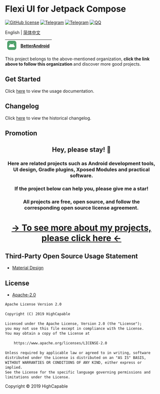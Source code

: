 # Flexi UI for Jetpack Compose

[![GitHub license](https://img.shields.io/github/license/BetterAndroid/FlexiUI?color=blue)](https://github.com/BetterAndroid/FlexiUI/blob/main/LICENSE)
[![Telegram](https://img.shields.io/badge/discussion-Telegram-blue.svg?logo=telegram)](https://t.me/BetterAndroid)
[![Telegram](https://img.shields.io/badge/discussion%20dev-Telegram-blue.svg?logo=telegram)](https://t.me/HighCapable_Dev)
[![QQ](https://img.shields.io/badge/discussion%20dev-QQ-blue.svg?logo=tencent-qq&logoColor=red)](https://qm.qq.com/cgi-bin/qm/qr?k=Pnsc5RY6N2mBKFjOLPiYldbAbprAU3V7&jump_from=webapi&authKey=X5EsOVzLXt1dRunge8ryTxDRrh9/IiW1Pua75eDLh9RE3KXE+bwXIYF5cWri/9lf)

English | [简体中文](README-zh-CN.md)

| <img src="https://github.com/BetterAndroid/.github/blob/main/img-src/logo.png?raw=true" width = "30" height = "30" alt="LOGO"/> | [BetterAndroid](https://github.com/BetterAndroid) |
|---------------------------------------------------------------------------------------------------------------------------------|---------------------------------------------------|

This project belongs to the above-mentioned organization, **click the link above to follow this organization** and discover more good projects.

## Get Started

Click [here](docs/guide.md) to view the usage documentation.

## Changelog

Click [here](docs/changelog.md) to view the historical changelog.

## Promotion

<!--suppress HtmlDeprecatedAttribute -->
<div align="center">
     <h2>Hey, please stay! 👋</h2>
     <h3>Here are related projects such as Android development tools, UI design, Gradle plugins, Xposed Modules and practical software. </h3>
     <h3>If the project below can help you, please give me a star! </h3>
     <h3>All projects are free, open source, and follow the corresponding open source license agreement. </h3>
     <h1><a href="https://github.com/fankes/fankes/blob/main/project-promote/README.md">→ To see more about my projects, please click here ←</a></h1>
</div>

## Third-Party Open Source Usage Statement

- [Material Design](https://m2.material.io/)

## License

- [Apache-2.0](https://www.apache.org/licenses/LICENSE-2.0)

```
Apache License Version 2.0

Copyright (C) 2019 HighCapable

Licensed under the Apache License, Version 2.0 (the "License");
you may not use this file except in compliance with the License.
You may obtain a copy of the License at

    https://www.apache.org/licenses/LICENSE-2.0

Unless required by applicable law or agreed to in writing, software
distributed under the License is distributed on an "AS IS" BASIS,
WITHOUT WARRANTIES OR CONDITIONS OF ANY KIND, either express or implied.
See the License for the specific language governing permissions and
limitations under the License.
```

Copyright © 2019 HighCapable